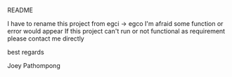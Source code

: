 README

I have to rename this project from egci -> egco 
I'm afraid some function or error would appear 
If this project can't run or not functional as requirement please contact me directly 

best regards

Joey Pathompong